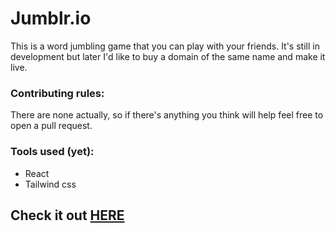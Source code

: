 # Jumblr.io

This is a word jumbling game that you can play with your friends. It's still in development but later I'd like to buy a domain of the same name and make it live.

### Contributing rules:

There are none actually, so if there's anything you think will help feel free to open a pull request.

### Tools used (yet):

- React
- Tailwind css

## Check it out [HERE](https://abhinav-chdhary.github.io/jumblr/)
